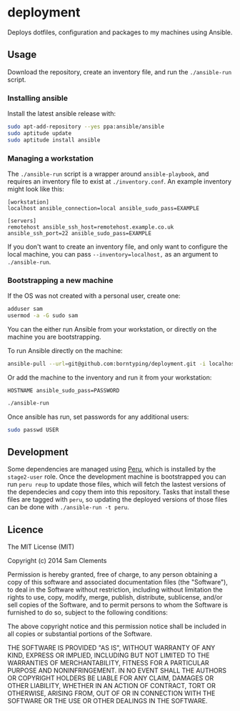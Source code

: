 deployment
==========

Deploys dotfiles, configuration and packages to my machines using Ansible.

Usage
-----

Download the repository, create an inventory file, and run the `./ansible-run` script.

### Installing ansible

Install the latest ansible release with:

```bash
sudo apt-add-repository --yes ppa:ansible/ansible
sudo aptitude update
sudo aptitude install ansible
```

### Managing a workstation

The `./ansible-run` script is a wrapper around `ansible-playbook`, and requires an inventory file to exist at `./inventory.conf`. An example inventory might look like this:

```
[workstation]
localhost ansible_connection=local ansible_sudo_pass=EXAMPLE

[servers]
remotehost ansible_ssh_host=remotehost.example.co.uk ansible_ssh_port=22 ansible_sudo_pass=EXAMPLE
```

If you don't want to create an inventory file, and only want to configure the local machine, you can pass `--inventory=localhost,` as an argument to `./ansible-run`.

### Bootstrapping a new machine

If the OS was not created with a personal user, create one:

```bash
adduser sam
usermod -a -G sudo sam
```

You can the either run Ansible from your workstation, or directly on the machine you are bootstrapping.

To run Ansible directly on the machine:

```bash
ansible-pull --url=git@github.com:borntyping/deployment.git -i localhost, -K site.yml
```

Or add the machine to the inventory and run it from your workstation:

```
HOSTNAME ansible_sudo_pass=PASSWORD
```

```bash
./ansible-run
```

Once ansible has run, set passwords for any additional users:

```bash
sudo passwd USER
```

Development
-----------

Some dependencies are managed using [Peru](https://github.com/buildinspace/peru), which is installed by the `stage2-user` role. Once the development machine is bootstrapped you can run `peru reup` to update those files, which will fetch the lastest versions of the dependecies and copy them into this repository. Tasks that install these files are tagged with `peru`, so updating the deployed versions of those files can be done with `./ansible-run -t peru`.

Licence
-------

The MIT License (MIT)

Copyright (c) 2014 Sam Clements

Permission is hereby granted, free of charge, to any person obtaining a copy
of this software and associated documentation files (the "Software"), to deal
in the Software without restriction, including without limitation the rights
to use, copy, modify, merge, publish, distribute, sublicense, and/or sell
copies of the Software, and to permit persons to whom the Software is
furnished to do so, subject to the following conditions:

The above copyright notice and this permission notice shall be included in
all copies or substantial portions of the Software.

THE SOFTWARE IS PROVIDED "AS IS", WITHOUT WARRANTY OF ANY KIND, EXPRESS OR
IMPLIED, INCLUDING BUT NOT LIMITED TO THE WARRANTIES OF MERCHANTABILITY,
FITNESS FOR A PARTICULAR PURPOSE AND NONINFRINGEMENT. IN NO EVENT SHALL THE
AUTHORS OR COPYRIGHT HOLDERS BE LIABLE FOR ANY CLAIM, DAMAGES OR OTHER
LIABILITY, WHETHER IN AN ACTION OF CONTRACT, TORT OR OTHERWISE, ARISING FROM,
OUT OF OR IN CONNECTION WITH THE SOFTWARE OR THE USE OR OTHER DEALINGS IN
THE SOFTWARE.
